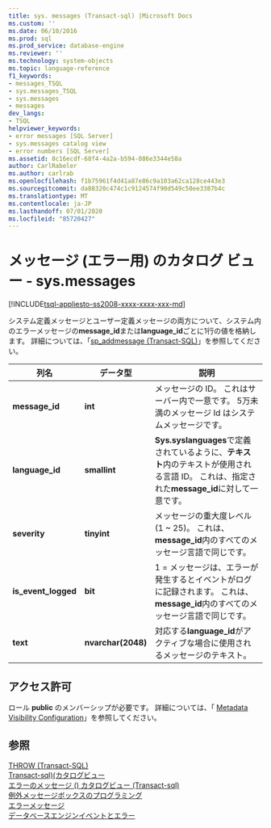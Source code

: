 ```yaml
---
title: sys. messages (Transact-sql) |Microsoft Docs
ms.custom: ''
ms.date: 06/10/2016
ms.prod: sql
ms.prod_service: database-engine
ms.reviewer: ''
ms.technology: system-objects
ms.topic: language-reference
f1_keywords:
- messages_TSQL
- sys.messages_TSQL
- sys.messages
- messages
dev_langs:
- TSQL
helpviewer_keywords:
- error messages [SQL Server]
- sys.messages catalog view
- error numbers [SQL Server]
ms.assetid: 8c16ecdf-68f4-4a2a-b594-086e3344e58a
author: CarlRabeler
ms.author: carlrab
ms.openlocfilehash: f1b75961f4d41a87e86c9a103a62ca128ce443e3
ms.sourcegitcommit: da88320c474c1c9124574f90d549c50ee3387b4c
ms.translationtype: MT
ms.contentlocale: ja-JP
ms.lasthandoff: 07/01/2020
ms.locfileid: "85720427"
---
```

# <a name="messages-for-errors-catalog-views---sysmessages"></a>メッセージ (エラー用) のカタログ ビュー - sys.messages
[!INCLUDE[tsql-appliesto-ss2008-xxxx-xxxx-xxx-md](../../includes/applies-to-version/sqlserver.md)]

  システム定義メッセージとユーザー定義メッセージの両方について、システム内のエラーメッセージの**message_id**または**language_id**ごとに1行の値を格納します。 詳細については、「[sp_addmessage &#40;Transact-SQL&#41;](../../relational-databases/system-stored-procedures/sp-addmessage-transact-sql.md)」を参照してください。  
   
|列名|データ型|説明|  
|-----------------|---------------|-----------------|  
|**message_id**|**int**|メッセージの ID。 これはサーバー内で一意です。 5万未満のメッセージ Id はシステムメッセージです。|  
|**language_id**|**smallint**|**Sys.syslanguages**で定義されているように、**テキスト**内のテキストが使用される言語 ID。 これは、指定された**message_id**に対して一意です。|  
|**severity**|**tinyint**|メッセージの重大度レベル (1 ~ 25)。 これは、 **message_id**内のすべてのメッセージ言語で同じです。|  
|**is_event_logged**|**bit**|1 = メッセージは、エラーが発生するとイベントがログに記録されます。 これは、 **message_id**内のすべてのメッセージ言語で同じです。|  
|**text**|**nvarchar(2048)**|対応する**language_id**がアクティブな場合に使用されるメッセージのテキスト。|  
  
## <a name="permissions"></a>アクセス許可  
 ロール **public** のメンバーシップが必要です。 詳細については、「 [Metadata Visibility Configuration](../../relational-databases/security/metadata-visibility-configuration.md)」を参照してください。  
  
## <a name="see-also"></a>参照  
 [THROW &#40;Transact-SQL&#41;](../../t-sql/language-elements/throw-transact-sql.md)   
 [Transact-sql&#41;&#40;カタログビュー](../../relational-databases/system-catalog-views/catalog-views-transact-sql.md)   
 [エラーのメッセージ &#40;&#41; カタログビュー &#40;Transact-sql&#41;](https://msdn.microsoft.com/library/8ac78c53-7b97-41b3-9cbd-5f97c179f1f2)   
 [例外メッセージボックスのプログラミング](https://msdn.microsoft.com/library/0b1ba514-6959-4e69-bfd2-3cf3c1ac4b9c)   
 [エラーメッセージ](../../relational-databases/native-client-odbc-error-messages/error-messages.md)   
 [データベースエンジンイベントとエラー](../../relational-databases/errors-events/database-engine-events-and-errors.md)  
  
  
